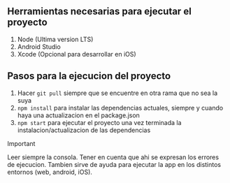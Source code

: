 ## Herramientas necesarias para ejecutar el proyecto

1. Node (Ultima version LTS)
2. Android Studio
3. Xcode (Opcional para desarrollar en iOS)

## Pasos para la ejecucion del proyecto

1. Hacer `git pull` siempre que se encuentre en otra rama que no sea la suya
2. `npm install` para instalar las dependencias actuales, siempre y cuando haya una actualizacion en el package.json
3. `npm start` para ejecutar el proyecto una vez terminada la instalacion/actualizacion de las dependencias

> [!IMPORTANT]
> Leer siempre la consola. Tener en cuenta que ahi se expresan los errores de ejecucion. Tambien sirve de ayuda para ejecutar la app en los distintos entornos (web, android, iOS).
